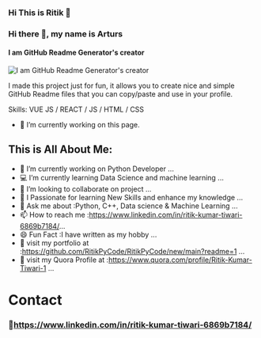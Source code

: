 ### Hi This is Ritik 👋
### Hi there 👋, my name is Arturs
#### I am GitHub Readme Generator's creator
![I am GitHub Readme Generator's creator](https://RitikPyCode.github.io/github-profile-readme-generator/images/banner.png)

I made this project just for fun, it allows you to create nice and simple GitHub Readme files that you can copy/paste and use in your profile.

Skills: VUE JS / REACT / JS / HTML / CSS

- 🔭 I’m currently working on this page. 


## This is All About Me:

- 🔭 I’m currently working on Python Developer ...
- 💻 I’m currently learning Data Science and machine learning ...
- 👯 I’m looking to collaborate on project ...
- 🤔 I Passionate for learning New Skills and enhance my knowledge ...
- 💬 Ask me about :Python, C++, Data science & Machine Learning ...
- 📫 How to reach me :https://www.linkedin.com/in/ritik-kumar-tiwari-6869b7184/...
- 😄 Fun Fact :I have written as my hobby ...
- 🍳 visit my portfolio at :https://github.com/RitikPyCode/RitikPyCode/new/main?readme=1 ...
- 🍳 visit my Quora Profile at :https://www.quora.com/profile/Ritik-Kumar-Tiwari-1 ...


# Contact 
### 🍳https://www.linkedin.com/in/ritik-kumar-tiwari-6869b7184/
